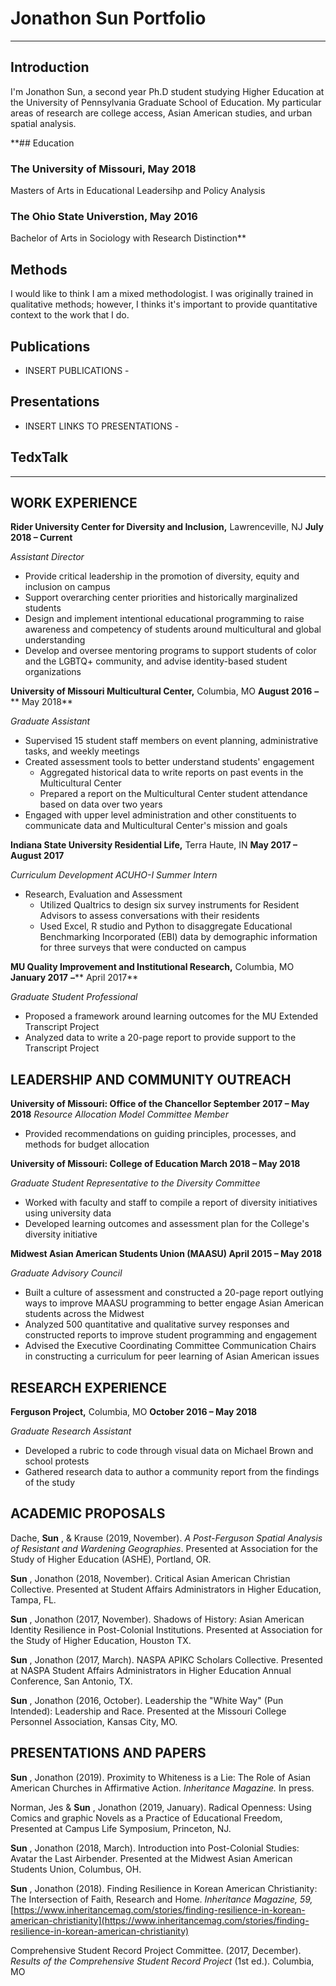 # Jonathon Sun Portfolio

---

## Introduction

I'm Jonathon Sun, a second year Ph.D student studying Higher Education at the University of Pennsylvania Graduate School of Education. My particular areas of research are college access, Asian American studies, and urban spatial analysis.

**## Education

### The University of Missouri, May 2018 
Masters of Arts in Educational Leadersihp and Policy Analysis 

### The Ohio State Universtion, May 2016
Bachelor of Arts in Sociology with Research Distinction**

## Methods
I would like to think I am a mixed methodologist. I was originally trained in qualitative methods; however, I thinks it's important to provide quantitative context to the work that I do. 

## Publications
- INSERT PUBLICATIONS -

## Presentations 
- INSERT LINKS TO PRESENTATIONS - 

## TedxTalk

-------------------------



## WORK EXPERIENCE

**Rider University Center for Diversity and Inclusion,** Lawrenceville, NJ **July 2018 – Current**

_Assistant Director_

- Provide critical leadership in the promotion of diversity, equity and inclusion on campus
- Support overarching center priorities and historically marginalized students
- Design and implement intentional educational programming to raise awareness and competency of students around multicultural and global understanding
- Develop and oversee mentoring programs to support students of color and the LGBTQ+ community, and advise identity-based student organizations

**University of Missouri Multicultural Center,** Columbia, MO **August 2016**  **–**** May 2018**

_Graduate Assistant_

- Supervised 15 student staff members on event planning, administrative tasks, and weekly meetings
- Created assessment tools to better understand students&#39; engagement
  - Aggregated historical data to write reports on past events in the Multicultural Center
  - Prepared a report on the Multicultural Center student attendance based on data over two years
- Engaged with upper level administration and other constituents to communicate data and Multicultural Center&#39;s mission and goals

**Indiana State University Residential Life,** Terra Haute, IN **May 2017 – August 2017**

_Curriculum Development ACUHO-I Summer Intern_

- Research, Evaluation and Assessment
  - Utilized Qualtrics to design six survey instruments for Resident Advisors to assess conversations with their residents
  - Used Excel, R studio and Python to disaggregate Educational Benchmarking Incorporated (EBI) data by demographic information for three surveys that were conducted on campus

**MU Quality Improvement and Institutional Research,** Columbia, MO **January 2017**  **–**** April 2017**

_Graduate Student Professional_

- Proposed a framework around learning outcomes for the MU Extended Transcript Project
- Analyzed data to write a 20-page report to provide support to the Transcript Project

## LEADERSHIP AND COMMUNITY OUTREACH

**University of Missouri: Office of the Chancellor September 2017 – May 2018**
_Resource Allocation Model Committee Member_

- Provided recommendations on guiding principles, processes, and methods for budget allocation

**University of Missouri: College of Education March 2018 – May 2018**

_Graduate Student Representative to the Diversity Committee_

- Worked with faculty and staff to compile a report of diversity initiatives using university data
- Developed learning outcomes and assessment plan for the College&#39;s diversity initiative

**Midwest Asian American Students Union (MAASU) April 2015 – May 2018**

_Graduate Advisory Council_

- Built a culture of assessment and constructed a 20-page report outlying ways to improve MAASU programming to better engage Asian American students across the Midwest
- Analyzed 500 quantitative and qualitative survey responses and constructed reports to improve student programming and engagement
- Advised the Executive Coordinating Committee Communication Chairs in constructing a curriculum for peer learning of Asian American issues

## RESEARCH EXPERIENCE

**Ferguson Project,** Columbia, MO **October 2016 – May 2018**

_Graduate Research Assistant_

- Developed a rubric to code through visual data on Michael Brown and school protests
- Gathered research data to author a community report from the findings of the study

## ACADEMIC PROPOSALS

Dache, **Sun** , &amp; Krause (2019, November). _A Post-Ferguson Spatial Analysis of Resistant and Wardening Geographies_. Presented at Association for the Study of Higher Education (ASHE), Portland, OR.

**Sun** , Jonathon (2018, November). Critical Asian American Christian Collective. Presented at Student Affairs Administrators in Higher Education, Tampa, FL.

**Sun** , Jonathon (2017, November). Shadows of History: Asian American Identity Resilience in Post-Colonial Institutions. Presented at Association for the Study of Higher Education, Houston TX.

**Sun** , Jonathon (2017, March). NASPA APIKC Scholars Collective. Presented at NASPA Student Affairs Administrators in Higher Education Annual Conference, San Antonio, TX.

**Sun** , Jonathon (2016, October). Leadership the &quot;White Way&quot; (Pun Intended): Leadership and Race. Presented at the Missouri College Personnel Association, Kansas City, MO.

## PRESENTATIONS AND PAPERS

**Sun** , Jonathon (2019). Proximity to Whiteness is a Lie: The Role of Asian American Churches in Affirmative Action. _Inheritance Magazine._ In press.

Norman, Jes &amp; **Sun** , Jonathon (2019, January). Radical Openness: Using Comics and graphic Novels as a Practice of Educational Freedom, Presented at Campus Life Symposium, Princeton, NJ.

**Sun** , Jonathon (2018, March). Introduction into Post-Colonial Studies: Avatar the Last Airbender. Presented at the Midwest Asian American Students Union, Columbus, OH.

**Sun** , Jonathon (2018). Finding Resilience in Korean American Christianity: The Intersection of Faith, Research and Home. _Inheritance Magazine, 59,_ [https://www.inheritancemag.com/stories/finding-resilience-in-korean-american-christianity](https://www.inheritancemag.com/stories/finding-resilience-in-korean-american-christianity)

Comprehensive Student Record Project Committee. (2017, December). _Results of the Comprehensive Student Record Project_ (1st ed.). Columbia, MO
